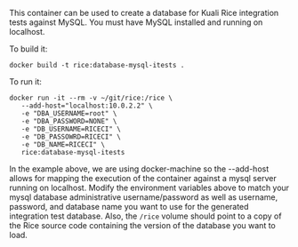 This container can be used to create a database for Kuali Rice integration
tests against MySQL. You must have MySQL installed and running on localhost.

To build it:

```docker build -t rice:database-mysql-itests .```

To run it:

```
docker run -it --rm -v ~/git/rice:/rice \
   --add-host="localhost:10.0.2.2" \
   -e "DBA_USERNAME=root" \
   -e "DBA_PASSWORD=NONE" \
   -e "DB_USERNAME=RICECI" \
   -e "DB_PASSOWRD=RICECI" \
   -e "DB_NAME=RICECI" \
   rice:database-mysql-itests
```

In the example above, we are using docker-machine so the --add-host allows for
mapping the execution of the container against a mysql server running on
localhost. Modify the environment variables above to match your mysql database
administrative username/password as well as username, password, and database
name you want to use for the generated integration test database. Also, the 
`/rice` volume should point to a copy of the Rice source code containing the
version of the database you want to load.